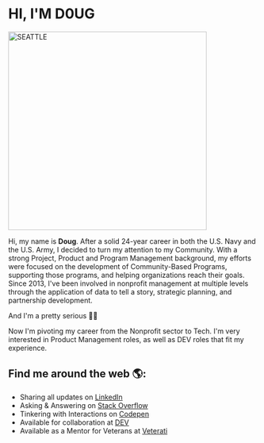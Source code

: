 # HI, I'M D0UG

<img src="https://i.imgur.com/tEtfWZQ.jpg" alt="SEATTLE" style="width:400px;"/>

Hi, my name is **Doug**. After a solid 24-year career in both the U.S. Navy and the U.S. Army, I decided to turn my attention to my Community. With a strong Project, Product and Program Management background, my efforts were focused on the development of Community-Based Programs, supporting those programs, and helping organizations reach their goals. Since 2013, I've been involved in nonprofit management at multiple levels through the application of data to tell a story, strategic planning, and partnership development. 

And I'm a pretty serious :biking_man:

Now I'm pivoting my career from the Nonprofit sector to Tech. I'm very interested in Product Management roles, as well as DEV roles that fit my experience.

## Find me around the web 🌎: 
- Sharing all updates on [LinkedIn](https://www.linkedin.com/in/dougpfeffer/)
- Asking & Answering on [Stack Overflow](https://stackoverflow.com/users/13715241/doug-pfeffer?tab=profile)
- Tinkering with Interactions on [Codepen](https://codepen.io/dougpfeffer-alt)
- Available for collaboration at [DEV](https://dev.to/dougpfefferalt)
- Available as a Mentor for Veterans at [Veterati](https://lnkd.in/gfrYNW6)
